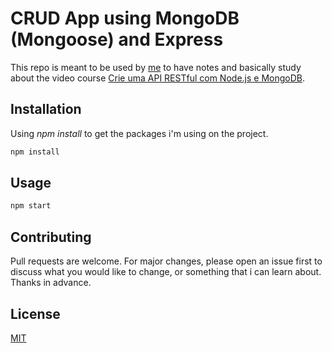 # CRUD App using MongoDB (Mongoose) and Express

This repo is meant to be used by [me](https://www.linkedin.com/in/alexjrmatos/) to have notes and basically study about the video course [Crie uma API RESTful com Node.js e MongoDB](https://www.youtube.com/watch?v=K5QaTfE5ylk).

## Installation

Using *npm install* to get the packages i'm using on the project.

```bash
npm install
```

## Usage

```javascript
npm start
```

## Contributing
Pull requests are welcome. For major changes, please open an issue first to discuss what you would like to change, or something that i can learn about. Thanks in advance.

## License
[MIT](https://choosealicense.com/licenses/mit/)
